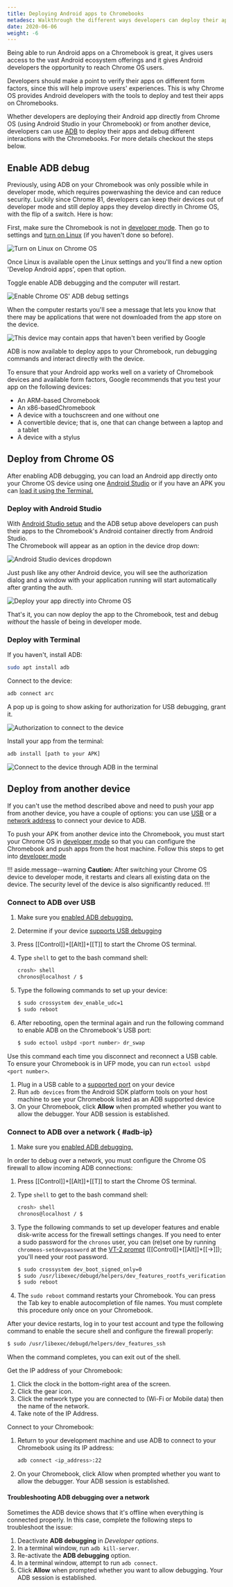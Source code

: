 ```yaml
---
title: Deploying Android apps to Chromebooks
metadesc: Walkthrough the different ways developers can deploy their apps to Chromebooks, in order to debug and verify their app performance in the Chrome OS form factors.
date: 2020-06-06
weight: -6
---
```


Being able to run Android apps on a Chromebook is great, it gives users access to the vast Android ecosystem offerings and it gives Android developers the opportunity to reach Chrome OS users.

Developers should make a point to verify their apps on different form factors, since this will help improve users' experiences. This is why Chrome OS provides Android developers with the tools to deploy and test their apps on Chromebooks.

Whether developers are deploying their Android app directly from Chrome OS (using Android Studio in your Chromebook) or from another device, developers can use [ADB](https://developer.android.com/studio/command-line/adb) to deploy their apps and debug different interactions with the Chromebooks. For more details checkout the steps below.

## Enable ADB debug

Previously, using ADB on your Chromebook was only possible while in developer mode, which requires powerwashing the device and can reduce security. Luckily since Chrome 81, developers can keep their devices out of developer mode and still deploy apps they develop directly in Chrome OS, with the flip of a switch. Here is how:

First, make sure the Chromebook is not in [developer mode](https://chromium.googlesource.com/chromiumos/docs/+/master/developer_mode.md). Then go to settings and [turn on Linux](/{{locale.code}}/linux) (if you haven't done so before).

![Turn on Linux on Chrome OS](/images/android/deploy/turnon_linux.gif)

Once Linux is available open the Linux settings and you'll find a new option 'Develop Android apps', open that option.

Toggle enable ADB debugging and the computer will restart.

![Enable Chrome OS' ADB debug settings](/images/android/deploy/debug_settings.gif)

When the computer restarts you'll see a message that lets you know that there may be applications that were not downloaded from the app store on the device.

![This device may contain apps that haven't been verified by Google](/images/android/deploy/login_notice.jpg)

ADB is now available to deploy apps to your Chromebook, run debugging commands and interact directly with the device.

To ensure that your Android app works well on a variety of Chromebook devices and available form factors, Google recommends that you test your app on the following devices:

- An ARM-based Chromebook
- An x86-basedChromebook
- A device with a touchscreen and one without one
- A convertible device; that is, one that can change between a laptop and a tablet
- A device with a stylus

## Deploy from Chrome OS

After enabling ADB debugging, you can load an Android app directly onto your Chrome OS device using one [Android Studio](#deploy-with-android-studio) or if you have an APK you can [load it using the Terminal.](#deploy-with-terminal)

### Deploy with Android Studio

With [Android Studio setup](/{{locale.code}}/android-environment) and the
ADB setup above developers can push their apps to the Chromebook's Android container directly from Android Studio.  
The Chromebook will appear as an option in the device drop down:

![Android Studio devices dropdown](/images/android/deploy/as_devices.png)

Just push like any other Android device, you will see the authorization dialog and a window with your application running will start automatically after granting the auth.

![Deploy your app directly into Chrome OS](/images/android/deploy/run_app.gif)

That's it, you can now deploy the app to the Chromebook, test and debug _without_ the hassle of being in developer mode.

### Deploy with Terminal

If you haven't, install ADB:

```bash
sudo apt install adb
```

Connect to the device:

```bash
adb connect arc
```

A pop up is going to show asking for authorization for USB debugging, grant it.

![Authorization to connect to the device](/images/android/deploy/usb_dialog.png)

Install your app from the terminal:

```bash
adb install [path to your APK]
```

![Connect to the device through ADB in the terminal](/images/android/deploy/adb_connect.gif)

## Deploy from another device

If you can't use the method described above and need to push your app from another device, you have a couple of options: you can use [USB](#connect-to-adb-over-usb) or a [network address](#connect-to-adb-over-a-network) to connect
your device to ADB.

To push your APK from another device into the Chromebook, you must start your Chrome OS in [developer mode](https://chromium.googlesource.com/chromiumos/docs/+/master/developer_mode.md) so that you can configure the Chromebook and push apps from the host machine. Follow this steps to get into [developer mode](/{{locale.code}}/productivity/experimental-features#developer-mode)

!!! aside.message--warning
**Caution:** After switching your Chrome OS device to developer mode, it restarts
and clears all existing data on the device. The security level of the device is
also significantly reduced.
!!!

### Connect to ADB over USB

1. Make sure you [enabled ADB debugging.](#enable-adb-debug)
1. Determine if your device [supports USB debugging](https://www.chromium.org/chromium-os/chrome-os-systems-supporting-adb-debugging-over-usb)
1. Press [[Control]]+[[Alt]]+[[T]] to start the Chrome OS terminal.
1. Type `shell` to get to the bash command shell:

   ```bash
   crosh> shell
   chronos@localhost / $
   ```

1. Type the following commands to set up your device:

   ```bash
   $ sudo crossystem dev_enable_udc=1
   $ sudo reboot
   ```

1. After rebooting, open the terminal again and run the following command to enable ADB on the Chromebook's USB port:

   ```bash
   $ sudo ectool usbpd <port number> dr_swap
   ```

Use this command each time you disconnect and reconnect a USB cable. To ensure your Chromebook is in UFP mode, you can run `ectool usbpd <port number>`.

1. Plug in a USB cable to a [supported port](https://www.chromium.org/chromium-os/chrome-os-systems-supporting-adb-debugging-over-usb) on your device
2. Run `adb devices` from the Android SDK platform tools on your host machine to see your Chromebook listed as an ADB supported device
3. On your Chromebook, click **Allow** when prompted whether you want to allow the debugger. Your ADB session is established.

### Connect to ADB over a network { #adb-ip}

1. Make sure you [enabled ADB debugging.](#enable-adb-debug)

In order to debug over a network, you must configure the Chrome OS firewall to allow incoming ADB connections:

1.  Press [[Control]]+[[Alt]]+[[T]] to start the Chrome OS terminal.
1.  Type `shell` to get to the bash command shell:

    ```bash
    crosh> shell
    chronos@localhost / $
    ```

1.  Type the following commands to set up developer features and enable disk-write access for the firewall settings changes. If you need to enter a sudo password for the `chronos` user, you can (re)set one by running `chromeos-setdevpassword` at the [VT-2 prompt](https://chromium.googlesource.com/chromiumos/docs/+/master/developer_mode.md#vt2) ([[Control]]+[[Alt]]+[[→]]); you'll need your root password.

    ```bash
    $ sudo crossystem dev_boot_signed_only=0
    $ sudo /usr/libexec/debugd/helpers/dev_features_rootfs_verification
    $ sudo reboot
    ```

1.  The `sudo reboot` command restarts your Chromebook. You can press the Tab key to enable autocompletion of file names. You must complete this procedure only once on your Chromebook.

After your device restarts, log in to your test account and type the following command to enable the secure shell and configure the firewall properly:

```bash
$ sudo /usr/libexec/debugd/helpers/dev_features_ssh
```

When the command completes, you can exit out of the shell.

Get the IP address of your Chromebook:

1.  Click the clock in the bottom-right area of the screen.
1.  Click the gear icon.
1.  Click the network type you are connected to (Wi-Fi or Mobile data) then the name of the network.
1.  Take note of the IP Address.

Connect to your Chromebook:

1.  Return to your development machine and use ADB to connect to your Chromebook using its IP address:

    ```bash
    adb connect <ip_address>:22
    ```

1.  On your Chromebook, click Allow when prompted whether you want to allow the debugger. Your ADB session is established.

#### Troubleshooting ADB debugging over a network

Sometimes the ADB device shows that it's offline when everything is connected properly. In this case, complete the following steps to troubleshoot the issue:

1.  Deactivate **ADB debugging** in _Developer options_.
2.  In a terminal window, run `adb kill-server`.
3.  Re-activate the **ADB debugging** option.
4.  In a terminal window, attempt to run `adb connect`.
5.  Click **Allow** when prompted whether you want to allow debugging. Your ADB session is established.
